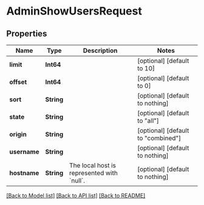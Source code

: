 # AdminShowUsersRequest


## Properties
Name | Type | Description | Notes
------------ | ------------- | ------------- | -------------
**limit** | **Int64** |  | [optional] [default to 10]
**offset** | **Int64** |  | [optional] [default to 0]
**sort** | **String** |  | [optional] [default to nothing]
**state** | **String** |  | [optional] [default to "all"]
**origin** | **String** |  | [optional] [default to "combined"]
**username** | **String** |  | [optional] [default to nothing]
**hostname** | **String** | The local host is represented with &#x60;null&#x60;. | [optional] [default to nothing]


[[Back to Model list]](../README.md#models) [[Back to API list]](../README.md#api-endpoints) [[Back to README]](../README.md)


